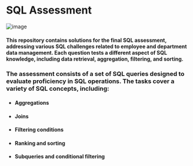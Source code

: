 # SQL Assessment

![image](https://github.com/user-attachments/assets/34cef5a8-3be1-44db-a5fe-8ac20ca44350)




#### This repository contains solutions for the final SQL assessment, addressing various SQL challenges related to employee and department data management. Each question tests a different aspect of SQL knowledge, including data retrieval, aggregation, filtering, and sorting.

### The assessment consists of a set of SQL queries designed to evaluate proficiency in SQL operations. The tasks cover a variety of SQL concepts, including:

* #### Aggregations
* #### Joins
* #### Filtering conditions
* #### Ranking and sorting
* #### Subqueries and conditional filtering
